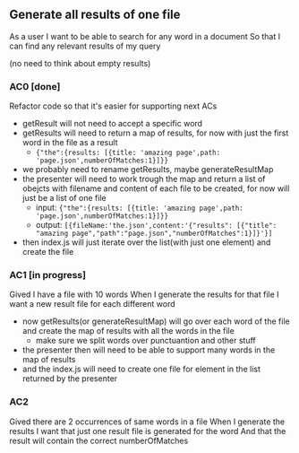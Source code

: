 ## Generate all results of one file
As a user
I want to be able to search for any word in a document
So that I can find any relevant results of my query

(no need to think about empty results)

### AC0 [done]
Refactor code so that it's easier for supporting next ACs
- getResult will not need to accept a specific word
- getResults will need to return a map of results, for now with just the first word in the file as a result
  - `{"the":{results: [{title: 'amazing page',path: 'page.json',numberOfMatches:1}]}}`
- we probably need to rename getResults, maybe generateResultMap
- the presenter will need to work trough the map and return a list of obejcts with filename and content of each file to be created, for now will just be a list of one file
  - input: `{"the":{results: [{title: 'amazing page',path: 'page.json',numberOfMatches:1}]}}`
  - output: `[{fileName:'the.json',content:'{"results": [{"title": "amazing page","path":"page.json","numberOfMatches":1}]}'}]`
- then index.js will just iterate over the list(with just one element) and create the file

### AC1 [in progress]
Gived I have a file with 10 words
When I generate the results for that file
I want a new result file for each different word
- now getResults(or generateResultMap) will go over each word of the file and create the map of results with all the words in the file
  - make sure we split words over punctuantion and other stuff
- the presenter then will need to be able to support many words in the map of results
- and the index.js will need to create one file for element in the list returned by the presenter

### AC2
Gived there are 2 occurrences of same words in a file
When I generate the results
I want that just one result file is generated for the word
And that the result will contain the correct numberOfMatches
